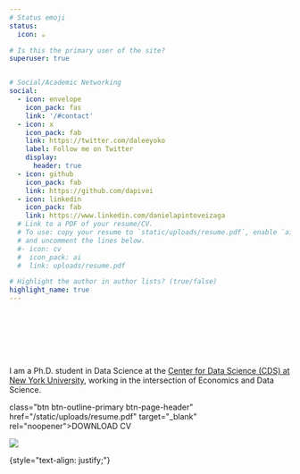 ```yaml
---
# Status emoji
status:
  icon: ☕️

# Is this the primary user of the site?
superuser: true


# Social/Academic Networking
social:
  - icon: envelope
    icon_pack: fas
    link: '/#contact'
  - icon: x
    icon_pack: fab
    link: https://twitter.com/daleeyoko
    label: Follow me on Twitter
    display:
      header: true
  - icon: github
    icon_pack: fab
    link: https://github.com/dapivei
  - icon: linkedin
    icon_pack: fab
    link: https://www.linkedin.com/danielapintoveizaga
  # Link to a PDF of your resume/CV.
  # To use: copy your resume to `static/uploads/resume.pdf`, enable `ai` icons in `params.yaml`,
  # and uncomment the lines below.
  #- icon: cv
  #  icon_pack: ai
  #  link: uploads/resume.pdf

# Highlight the author in author lists? (true/false)
highlight_name: true
---
```


<br>
<br>
<br>
<br>
<br>


I am a Ph.D. student in Data Science at the [Center for Data Science (CDS) at New York University](https://cds.nyu.edu/), working in the intersection of Economics and Data Science. 

<a style="text-align:center">class="btn btn-outline-primary btn-page-header" href="/static/uploads/resume.pdf" target="_blank" rel="noopener">DOWNLOAD CV</a>


<div>
  <a class="background-img" href="https://github.com/dapivei/dapivei.github.io/main/images/mountains.jpg"><img id="img1" src="https://github.com/dapivei/dapivei.github.io/main/images/mountains.jpg" /></a>
</div>
  

{style="text-align: justify;"}


